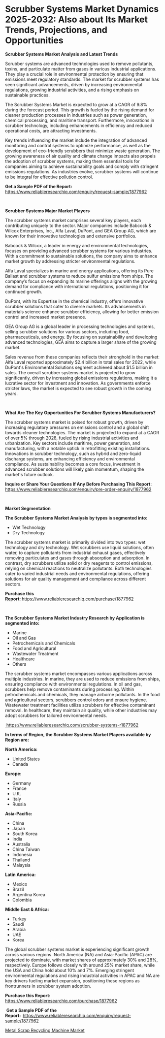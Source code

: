 <p><h1>Scrubber Systems Market Dynamics 2025-2032: Also about Its Market Trends, Projections, and Opportunities</h1></p><p><strong>Scrubber Systems Market Analysis and Latest Trends</strong></p>
<p><p>Scrubber systems are advanced technologies used to remove pollutants, toxins, and particulate matter from gases in various industrial applications. They play a crucial role in environmental protection by ensuring that emissions meet regulatory standards. The market for scrubber systems has seen significant advancements, driven by increasing environmental regulations, growing industrial activities, and a rising emphasis on sustainable practices. </p><p>The Scrubber Systems Market is expected to grow at a CAGR of 9.8% during the forecast period. This growth is fueled by the rising demand for cleaner production processes in industries such as power generation, chemical processing, and maritime transport. Furthermore, innovations in scrubber technology, including enhancements in efficiency and reduced operational costs, are attracting investments. </p><p>Key trends influencing the market include the integration of advanced monitoring and control systems to optimize performance, as well as the development of eco-friendly scrubbers that minimize waste generation. The growing awareness of air quality and climate change impacts also propels the adoption of scrubber systems, making them essential tools for companies aiming to achieve sustainability goals and comply with stringent emissions regulations. As industries evolve, scrubber systems will continue to be integral for effective pollution control.</p></p>
<p><strong>Get a Sample PDF of the Report:&nbsp;</strong> <a href="https://www.reliableresearchiq.com/enquiry/request-sample/1877962?utm_campaign=2778&utm_medium=2&utm_source=Github&utm_content=ia&utm_term=23022025&utm_id=scrubber-systems">https://www.reliableresearchiq.com/enquiry/request-sample/1877962</a></p>
<p>&nbsp;</p>
<p><strong>Scrubber Systems Major Market Players</strong></p>
<p><p>The scrubber systems market comprises several key players, each contributing uniquely to the sector. Major companies include Babcock & Wilcox Enterprises, Inc., Alfa Laval, DuPont, and GEA Group AG, which are known for their innovative technologies and extensive portfolios.</p><p>Babcock & Wilcox, a leader in energy and environmental technologies, focuses on providing advanced scrubber systems for various industries. With a commitment to sustainable solutions, the company aims to enhance market growth by addressing stricter environmental regulations.</p><p>Alfa Laval specializes in marine and energy applications, offering its Pure Ballast and scrubber systems to reduce sulfur emissions from ships. The company’s focus on expanding its marine offerings aligns with the growing demand for compliance with international regulations, positioning it for continued growth.</p><p>DuPont, with its Expertise in the chemical industry, offers innovative scrubber solutions that cater to diverse markets. Its advancements in materials science enhance scrubber efficiency, allowing for better emission control and increased market presence.</p><p>GEA Group AG is a global leader in processing technologies and systems, selling scrubber solutions for various sectors, including food, pharmaceuticals, and energy. By focusing on sustainability and developing advanced technologies, GEA aims to capture a larger share of the growing market.</p><p>Sales revenue from these companies reflects their stronghold in the market: Alfa Laval reported approximately $2.4 billion in total sales for 2022, while DuPont's Environmental Solutions segment achieved about $1.5 billion in sales. The overall scrubber systems market is projected to grow significantly, driven by increasing global emissions regulations, making it a lucrative sector for investment and innovation. As governments enforce stricter laws, the market is expected to see robust growth in the coming years.</p></p>
<p>&nbsp;</p>
<p><strong>What Are The Key Opportunities For Scrubber Systems Manufacturers?</strong></p>
<p><p>The scrubber systems market is poised for robust growth, driven by increasing regulatory pressures on emissions control and a global shift towards cleaner technologies. The market is projected to expand at a CAGR of over 5% through 2028, fueled by rising industrial activities and urbanization. Key sectors include maritime, power generation, and manufacturing, with a notable uptick in retrofitting existing installations. Innovations in scrubber technology, such as hybrid and zero-liquid discharge systems, are enhancing efficiency and environmental compliance. As sustainability becomes a core focus, investment in advanced scrubber solutions will likely gain momentum, shaping the market's future outlook.</p></p>
<p><strong>Inquire or Share Your Questions If Any Before Purchasing This Report:</strong> <a href="https://www.reliableresearchiq.com/enquiry/pre-order-enquiry/1877962?utm_campaign=2778&utm_medium=2&utm_source=Github&utm_content=ia&utm_term=23022025&utm_id=scrubber-systems">https://www.reliableresearchiq.com/enquiry/pre-order-enquiry/1877962</a></p>
<p>&nbsp;</p>
<p><strong>Market Segmentation</strong></p>
<p><strong>The Scrubber Systems Market Analysis by types is segmented into:</strong></p>
<p><ul><li>Wet Technology</li><li>Dry Technology</li></ul></p>
<p><p>The scrubber systems market is primarily divided into two types: wet technology and dry technology. Wet scrubbers use liquid solutions, often water, to capture pollutants from industrial exhaust gases, effectively removing particulates and gases through absorption and adsorption. In contrast, dry scrubbers utilize solid or dry reagents to control emissions, relying on chemical reactions to neutralize pollutants. Both technologies cater to varied industrial needs and environmental regulations, offering solutions for air quality management and compliance across different sectors.</p></p>
<p><strong>Purchase this Report:&nbsp;</strong><a href="https://www.reliableresearchiq.com/purchase/1877962?utm_campaign=2778&utm_medium=2&utm_source=Github&utm_content=ia&utm_term=23022025&utm_id=scrubber-systems">https://www.reliableresearchiq.com/purchase/1877962</a></p>
<p>&nbsp;</p>
<p><strong>The Scrubber Systems Market Industry Research by Application is segmented into:</strong></p>
<p><ul><li>Marine</li><li>Oil and Gas</li><li>Petrochemicals and Chemicals</li><li>Food and Agricultural</li><li>Wastewater Treatment</li><li>Healthcare</li><li>Others</li></ul></p>
<p><p>The scrubber systems market encompasses various applications across multiple industries. In marine, they are used to reduce emissions from ships, ensuring compliance with environmental regulations. In oil and gas, scrubbers help remove contaminants during processing. Within petrochemicals and chemicals, they manage airborne pollutants. In the food and agricultural sectors, scrubbers control odors and ensure hygiene. Wastewater treatment facilities utilize scrubbers for effective contaminant removal. In healthcare, they maintain air quality, while other industries may adopt scrubbers for tailored environmental needs.</p></p>
<p><a href="https://www.reliableresearchiq.com/scrubber-systems-r1877962?utm_campaign=2778&utm_medium=2&utm_source=Github&utm_content=ia&utm_term=23022025&utm_id=scrubber-systems">&nbsp;https://www.reliableresearchiq.com/scrubber-systems-r1877962</a></p>
<p><strong>In terms of Region, the Scrubber Systems Market Players available by Region are:</strong></p>
<p>
    <p> <strong> North America: </strong>
        <ul>
            <li>United States</li>
            <li>Canada</li>
        </ul>
        </p> 
    <p> <strong> Europe: </strong>
        <ul>
            <li>Germany</li>
            <li>France</li>
            <li>U.K.</li>
            <li>Italy</li>
            <li>Russia</li>
        </ul>
        </p> 
    <p> <strong> Asia-Pacific: </strong>
        <ul>
            <li>China</li>
            <li>Japan</li>
            <li>South Korea</li>
            <li>India</li>
            <li>Australia</li>
            <li>China Taiwan</li>
            <li>Indonesia</li>
            <li>Thailand</li>
            <li>Malaysia</li>
        </ul>
        </p> 
    <p> <strong> Latin America: </strong>
        <ul>
            <li>Mexico</li>
            <li>Brazil</li>
            <li>Argentina Korea</li>
            <li>Colombia</li>
        </ul>
        </p> 
    <p> <strong> Middle East & Africa: </strong>
        <ul>
            <li>Turkey</li>
            <li>Saudi</li>
            <li>Arabia</li>
            <li>UAE</li>
            <li>Korea</li>
        </ul>
    </p>
    </p>
<p><p>The global scrubber systems market is experiencing significant growth across various regions. North America (NA) and Asia-Pacific (APAC) are projected to dominate, with market shares of approximately 30% and 28%, respectively. Europe follows closely with around 25% market share, while the USA and China hold about 10% and 7%. Emerging stringent environmental regulations and rising industrial activities in APAC and NA are key drivers fueling market expansion, positioning these regions as frontrunners in scrubber system adoption.</p></p>
<p><strong>Purchase this Report: </strong><a href="https://www.reliableresearchiq.com/purchase/1877962?utm_campaign=2778&utm_medium=2&utm_source=Github&utm_content=ia&utm_term=23022025&utm_id=scrubber-systems">https://www.reliableresearchiq.com/purchase/1877962</a></p>
<p>&nbsp;<strong>Get a Sample PDF of the Report:&nbsp;&nbsp;</strong><a href="https://www.reliableresearchiq.com/enquiry/request-sample/1877962?utm_campaign=2778&utm_medium=2&utm_source=Github&utm_content=ia&utm_term=23022025&utm_id=scrubber-systems">https://www.reliableresearchiq.com/enquiry/request-sample/1877962</a></p>
<p><strong></strong></p>
<p><p><a href="https://github.com/lynlynyusay/Market-Research-Report-List-1/blob/main/metal-scrap-recycling-machine-market.md?utm_campaign=2778&utm_medium=2&utm_source=Github&utm_content=ia&utm_term=23022025&utm_id=scrubber-systems">Metal Scrap Recycling Machine Market</a></p></p>